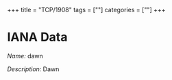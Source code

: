 +++
title = "TCP/1908"
tags = [""]
categories = [""]
+++

# IANA Data

_Name:_ dawn

_Description:_ Dawn

